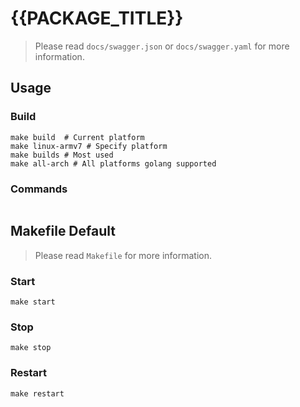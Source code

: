 # {{PACKAGE_TITLE}}

> Please read `docs/swagger.json` or `docs/swagger.yaml` for more information.

## Usage

### Build

```shell
make build  # Current platform
make linux-armv7 # Specify platform
make builds # Most used
make all-arch # All platforms golang supported
```

### Commands

```shell

```

## Makefile Default

> Please read `Makefile` for more information.

### Start

```shell
make start
```

### Stop

```shell
make stop
```

### Restart

```shell
make restart
```
